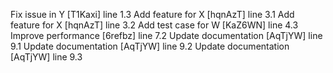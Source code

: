 Fix issue in Y [T1Kaxi] line 1.3
Add feature for X [hqnAzT] line 3.1
Add feature for X [hqnAzT] line 3.2
Add test case for W [KaZ6WN] line 4.3
Improve performance [6refbz] line 7.2
Update documentation [AqTjYW] line 9.1
Update documentation [AqTjYW] line 9.2
Update documentation [AqTjYW] line 9.3
